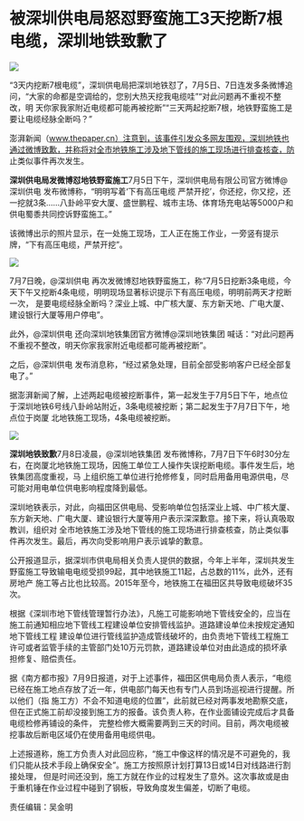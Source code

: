 # 被深圳供电局怒怼野蛮施工3天挖断7根电缆，深圳地铁致歉了

![](http://n.sinaimg.cn/translate/250/w600h450/20180709/z4vi-hezpzwt9197794.jpg)

“3天内挖断7根电缆”，深圳供电局把深圳地铁怼了，7月5日、7日连发多条微博追问，“大家的命都是空调给的，您别大热天挖我电缆哇”“对此问题再不重视不整改，明
天你家我家附近电缆都可能再被挖断”“三天两起挖断7根，地铁野蛮施工是要让电缆经脉全断吗？”

澎湃新闻（www.thepaper.cn）注意到，该事件引发众多网友围观，深圳地铁也通过微博致歉，并称将对全市地铁施工涉及地下管线的施工现场进行排查核查，防
止类似事件再次发生。

**深圳供电局发微博怼地铁野蛮施工**7月5日下午，深圳供电局有限公司官方微博@深圳供电 发布微博称，“明明写着‘下有高压电缆
严禁开挖’，你还挖，你又挖，还一挖就3条……八卦岭平安大厦、盛世鹏程、城市主场、体育场充电站等5000户和供电蜀黍共同控诉野蛮施工。”

该微博出示的照片显示，在一处施工现场，工人正在施工作业，一旁竖有提示牌，“下有高压电缆，严禁开挖”。

![](http://n.sinaimg.cn/translate/67/w600h1067/20180709/Pkgv-hezpzwt9197994.jpg)

7月7日晚，@深圳供电 再次发微博怼地铁野蛮施工，称“7月5日挖断3条电缆，今天下午又挖断4条电缆，明明现场显著标识提示下有高压电缆，明明前两天才挖断一次，
是要电缆经脉全断吗？深业上城、中广核大厦、东方新天地、广电大厦、建设银行大厦等用户停电”。

此外，@深圳供电 还向深圳地铁集团官方微博@深圳地铁集团 喊话：“对此问题再不重视不整改，明天你家我家附近电缆都可能再被挖断”。

之后，@深圳供电 发布消息称，“经过紧急处理，目前全部受影响客户已经全部复电了。”

据澎湃新闻了解，上述两起电缆被挖断事件，第一起发生于7月5日下午，地点位于深圳地铁6号线八卦岭站附近，3条电缆被挖断；第二起发生于7月7日下午，地点位于岗厦
北地铁施工现场，4条电缆被挖断。

![](http://n.sinaimg.cn/translate/600/w600h800/20180709/lSu7-hezpzwt9198500.jpg)

**深圳地铁致歉**7月8日凌晨，@深圳地铁集团 发布微博称，7月7日下午6时30分左右，在岗厦北地铁施工现场，因施工单位工人操作失误挖断电缆。事件发生后，地铁集团高度重视，马
上组织施工单位进行抢修修复，同时启用备用电源供电，尽可能对用电单位供电影响程度降到最低。

深圳地铁表示，对此，向福田区供电局、受影响单位包括深业上城、中广核大厦、东方新天地、广电大厦、建设银行大厦等用户表示深深歉意。接下来，将认真吸取教训，组织对
全市地铁施工涉及地下管线的施工现场进行排查核查，防止类似事件再次发生。最后，再次向受影响用户表示诚挚的歉意。

公开报道显示，据深圳市供电局相关负责人提供的数据，今年上半年，深圳共发生野蛮施工导致输电电缆受损99起，其中地铁施工11起，占总数的11%，此外，还有房地产
施工等占比也比较高。2015年至今，地铁施工在福田区共导致电缆破坏35次。

根据《深圳市地下管线管理暂行办法》，凡施工可能影响地下管线安全的，应当在施工前通知相应地下管线工程建设单位安排管线监护。道路建设单位未按规定通知地下管线工程
建设单位进行管线监护造成管线破坏的，由负责地下管线工程施工许可或者监管手续的主管部门处10万元罚款，道路建设单位对由此造成的损坏承担修复、赔偿责任。

据《南方都市报》7月9日报道，对于上述事件，福田区供电局负责人表示，“电缆已经在施工地点存放了近一年，供电部门每天也有专门人员到场巡视进行提醒。所以他们（指
施工方）不会不知道电缆的位置”，此前就已经对两事发地勘察交底，但在正式施工前却没接到施工方的报备。该负责人称，在作业面铺设完成后才具备电缆检修再铺设的条件，
完整检修大概需要两到三天的时间。目前，两次电缆被挖事故后断电区域仍在使用备用电缆供电。

上述报道称，施工方负责人对此回应称，“施工中像这样的情况是不可避免的，我们只能从技术手段上确保安全”。施工方按照原计划打算13日或14日对线路进行割接处理，
但是时间还没到，施工方就在作业的过程发生了意外。这次事故或是由于重机锤在作业过程中碰到了钢板，导致角度发生偏差，切断了电缆。

责任编辑：吴金明

